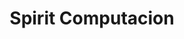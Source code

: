 ---
title: "Spirit Computacion"
url: /quetzaltenango/spirit-computacion-21-avenida/
shop: Computer
---